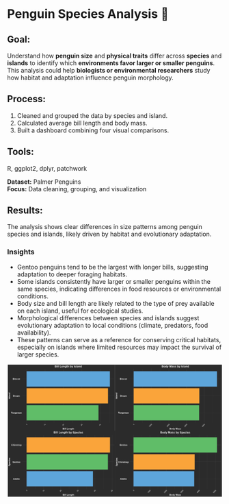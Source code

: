 # Penguin Species Analysis 🐧

## Goal:
Understand how **penguin size** and **physical traits** differ across **species** and **islands** to identify which **environments favor larger or smaller penguins**.
This analysis could help **biologists or environmental researchers** study how habitat and adaptation influence penguin morphology.

## Process:
1. Cleaned and grouped the data by species and island.
2. Calculated average bill length and body mass.
3. Built a dashboard combining four visual comparisons.

## Tools:
R, ggplot2, dplyr, patchwork  

**Dataset:** Palmer Penguins  
**Focus:** Data cleaning, grouping, and visualization

## Results:
The analysis shows clear differences in size patterns among penguin species and islands, likely driven by habitat and evolutionary adaptation.

### Insights
- Gentoo penguins tend to be the largest with longer bills, suggesting adaptation to deeper foraging habitats.
- Some islands consistently have larger or smaller penguins within the same species, indicating differences in food resources or environmental conditions.
- Body size and bill length are likely related to the type of prey available on each island, useful for ecological studies.
- Morphological differences between species and islands suggest evolutionary adaptation to local conditions (climate, predators, food availability).
- These patterns can serve as a reference for conserving critical habitats, especially on islands where limited resources may impact the survival of larger species.

![Penguin Dashboard](penguin_dashboard.png)
